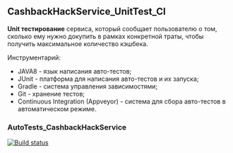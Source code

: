 ## CashbackHackService_UnitTest_CI

**Unit тестирование** сервиса, который сообщает пользователю о том, сколько ему нужно докупить в рамках конкретной траты, чтобы получить максимальное количество кэшбека.

Инструментарий:
- JAVA8 - язык написания авто-тестов;
- JUnit - платформа для написания авто-тестов и их запуска;
- Gradle - система управления зависимостями;
- Git - хранение тестов;
- Continuous Integration (Appveyor) - система для сбора авто-тестов в автоматическом режиме.

### AutoTests_CashbackHackService

[![Build status](https://ci.appveyor.com/api/projects/status/0e7q37i5q5ab7a8l?svg=true)](https://ci.appveyor.com/project/TatyanaGV/unittest-homework2)
